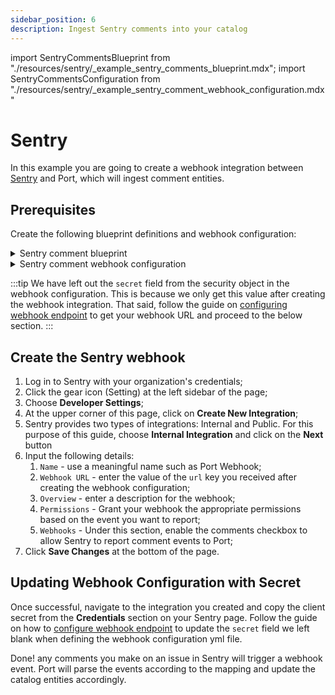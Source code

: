 ```yaml
---
sidebar_position: 6
description: Ingest Sentry comments into your catalog
---
```


import SentryCommentsBlueprint from "./resources/sentry/\_example_sentry_comments_blueprint.mdx";
import SentryCommentsConfiguration from "./resources/sentry/\_example_sentry_comment_webhook_configuration.mdx"

# Sentry

In this example you are going to create a webhook integration between [Sentry](https://sentry.io) and Port, which will ingest comment entities.

## Prerequisites

Create the following blueprint definitions and webhook configuration:

<details>

<summary>Sentry comment blueprint</summary>
<SentryCommentsBlueprint/>

</details>

<details>

<summary>Sentry comment webhook configuration</summary>
<SentryCommentsConfiguration/>

</details>

:::tip
We have left out the `secret` field from the security object in the webhook configuration. This is because we only get this value after creating the webhook integration. That said, follow the guide on [configuring webhook endpoint](../webhook.md#configuring-webhook-endpoints) to get your webhook URL and proceed to the below section.
:::

## Create the Sentry webhook

1. Log in to Sentry with your organization's credentials;
2. Click the gear icon (Setting) at the left sidebar of the page;
3. Choose **Developer Settings**;
4. At the upper corner of this page, click on **Create New Integration**;
5. Sentry provides two types of integrations: Internal and Public. For this purpose of this guide, choose **Internal Integration** and click on the **Next** button
6. Input the following details:
   1. `Name` - use a meaningful name such as Port Webhook;
   2. `Webhook URL` - enter the value of the `url` key you received after creating the webhook configuration;
   3. `Overview` - enter a description for the webhook;
   4. `Permissions` - Grant your webhook the appropriate permissions based on the event you want to report;
   5. `Webhooks` - Under this section, enable the comments checkbox to allow Sentry to report comment events to Port;
7. Click **Save Changes** at the bottom of the page.

## Updating Webhook Configuration with Secret

Once successful, navigate to the integration you created and copy the client secret from the **Credentials** section on your Sentry page. Follow the guide on how to [configure webhook endpoint](../webhook.md#configuring-webhook-endpoints) to update the `secret` field we left blank when defining the webhook configuration yml file.

Done! any comments you make on an issue in Sentry will trigger a webhook event. Port will parse the events according to the mapping and update the catalog entities accordingly.
